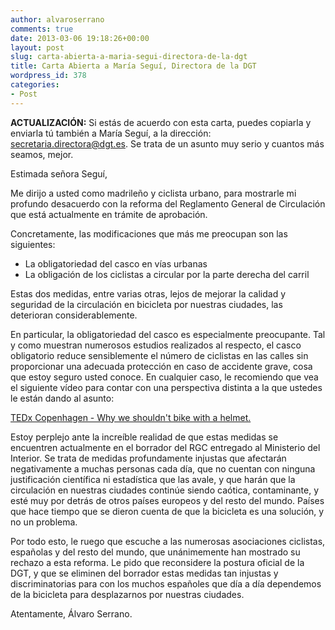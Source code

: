 ```yaml
---
author: alvaroserrano
comments: true
date: 2013-03-06 19:18:26+00:00
layout: post
slug: carta-abierta-a-maria-segui-directora-de-la-dgt
title: Carta Abierta a María Seguí, Directora de la DGT
wordpress_id: 378
categories:
- Post
---
```


**ACTUALIZACIÓN:** Si estás de acuerdo con esta carta, puedes copiarla y enviarla tú también a María Seguí, a la dirección: [secretaria.directora@dgt.es](mailto:secretaria.directora@dgt.es). Se trata de un asunto muy serio y cuantos más seamos, mejor.



Estimada señora Seguí,

Me dirijo a usted como madrileño y ciclista urbano, para mostrarle mi profundo desacuerdo con la reforma del Reglamento General de Circulación que está actualmente en trámite de aprobación.

Concretamente, las modificaciones que más me preocupan son las siguientes:

- La obligatoriedad del casco en vías urbanas
- La obligación de los ciclistas a circular por la parte derecha del carril

Estas dos medidas, entre varias otras, lejos de mejorar la calidad y seguridad de la circulación en bicicleta por nuestras ciudades, las deterioran considerablemente.

En particular, la obligatoriedad del casco es especialmente preocupante. Tal y como muestran numerosos estudios realizados al respecto, el casco obligatorio reduce sensiblemente el número de ciclistas en las calles sin proporcionar una adecuada protección en caso de accidente grave, cosa que estoy seguro usted conoce. En cualquier caso, le recomiendo que vea el siguiente vídeo para contar con una perspectiva distinta a la que ustedes le están dando al asunto:

[TEDx Copenhagen - Why we shouldn't bike with a helmet.](http://www.youtube.com/watch?v=07o-TASvIxY)

Estoy perplejo ante la increíble realidad de que estas medidas se encuentren actualmente en el borrador del RGC entregado al Ministerio del Interior. Se trata de medidas profundamente injustas que afectarán negativamente a muchas personas cada día, que no cuentan con ninguna justificación científica ni estadística que las avale, y que harán que la circulación en nuestras ciudades continúe siendo caótica, contaminante, y esté muy por detrás de otros países europeos y del resto del mundo. Países que hace tiempo que se dieron cuenta de que la bicicleta es una solución, y no un problema.

Por todo esto, le ruego que escuche a las numerosas asociaciones ciclistas, españolas y del resto del mundo, que unánimemente han mostrado su rechazo a esta reforma. Le pido que reconsidere la postura oficial de la DGT, y que se eliminen del borrador estas medidas tan injustas y discriminatorias para con los muchos españoles que día a día dependemos de la bicicleta para desplazarnos por nuestras ciudades.

Atentamente,
Álvaro Serrano.

